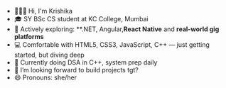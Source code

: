 - 🙋🏻‍♀️ Hi, I'm Krishika
- 🎓 SY BSc CS student at KC College, Mumbai
- 👀 Actively exploring: **.NET, Angular,**React Native** and **real-world gig platforms**
- 💻 Comfortable with HTML5, CSS3, JavaScript, C++ — just getting started, but diving deep
- 🧠 Currently doing DSA in C++, system prep daily
- 💞️ I’m looking forward to build projects tgt?
- 😄 Pronouns: she/her



<!---
krishikajain28/krishikajain28 is a ✨ special ✨ repository because its `README.md` (this file) appears on your GitHub profile.
You can click the Preview link to take a look at your changes.
--->

